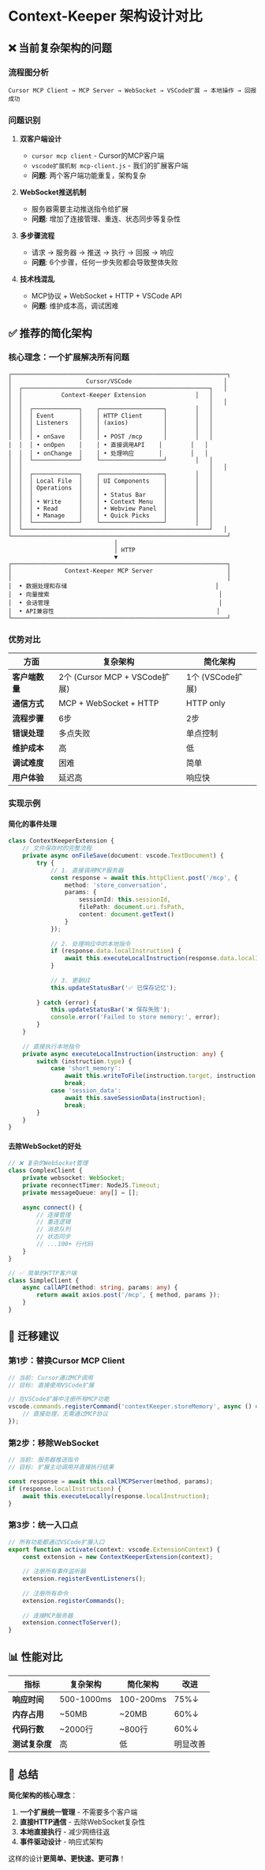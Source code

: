 # Context-Keeper 架构设计对比

## ❌ 当前复杂架构的问题

### 流程图分析
```
Cursor MCP Client → MCP Server → WebSocket → VSCode扩展 → 本地操作 → 回报成功
```

### 问题识别

1. **双客户端设计**
   - `cursor mcp client` - Cursor的MCP客户端
   - `vscode扩展机制 mcp-client.js` - 我们的扩展客户端
   - **问题**: 两个客户端功能重复，架构复杂

2. **WebSocket推送机制**
   - 服务器需要主动推送指令给扩展
   - **问题**: 增加了连接管理、重连、状态同步等复杂性

3. **多步骤流程**
   - 请求 → 服务器 → 推送 → 执行 → 回报 → 响应
   - **问题**: 6个步骤，任何一步失败都会导致整体失败

4. **技术栈混乱**
   - MCP协议 + WebSocket + HTTP + VSCode API
   - **问题**: 维护成本高，调试困难

## ✅ 推荐的简化架构

### 核心理念：**一个扩展解决所有问题**

```
┌─────────────────────────────────────────────────────────────┐
│                     Cursor/VSCode                          │
│  ┌─────────────────────────────────────────────────────┐   │
│  │           Context-Keeper Extension              │   │
│  │                                                     │   │
│  │  ┌─────────────┐    ┌──────────────────┐        │   │
│  │  │ Event       │    │ HTTP Client      │        │   │
│  │  │ Listeners   │    │ (axios)          │        │   │
│  │  │             │    │                  │        │   │
│  │  │ • onSave    │    │ • POST /mcp      │        │   │
│  │  │ • onOpen    │    │ • 直接调用API    │        │   │
│  │  │ • onChange  │    │ • 处理响应       │        │   │
│  │  └─────────────┘    └──────────────────┘        │   │
│  │                                                     │   │
│  │  ┌─────────────┐    ┌──────────────────┐        │   │
│  │  │ Local File  │    │ UI Components    │        │   │
│  │  │ Operations  │    │                  │        │   │
│  │  │             │    │ • Status Bar     │        │   │
│  │  │ • Write     │    │ • Context Menu   │        │   │
│  │  │ • Read      │    │ • Webview Panel  │        │   │
│  │  │ • Manage    │    │ • Quick Picks    │        │   │
│  │  └─────────────┘    └──────────────────┘        │   │
│  └─────────────────────────────────────────────────────┘   │
└─────────────────────────────────────────────────────────────┘
                              │
                              │ HTTP
                              ▼
┌─────────────────────────────────────────────────────────────┐
│               Context-Keeper MCP Server                     │
│                                                             │
│  • 数据处理和存储                                          │
│  • 向量搜索                                                │
│  • 会话管理                                                │
│  • API兼容性                                              │
└─────────────────────────────────────────────────────────────┘
```

### 优势对比

| 方面 | 复杂架构 | 简化架构 |
|------|----------|----------|
| **客户端数量** | 2个 (Cursor MCP + VSCode扩展) | 1个 (VSCode扩展) |
| **通信方式** | MCP + WebSocket + HTTP | HTTP only |
| **流程步骤** | 6步 | 2步 |
| **错误处理** | 多点失败 | 单点控制 |
| **维护成本** | 高 | 低 |
| **调试难度** | 困难 | 简单 |
| **用户体验** | 延迟高 | 响应快 |

### 实现示例

#### 简化的事件处理
```typescript
class ContextKeeperExtension {
    // 文件保存时的完整流程
    private async onFileSave(document: vscode.TextDocument) {
        try {
            // 1. 直接调用MCP服务器
            const response = await this.httpClient.post('/mcp', {
                method: 'store_conversation',
                params: {
                    sessionId: this.sessionId,
                    filePath: document.uri.fsPath,
                    content: document.getText()
                }
            });
            
            // 2. 处理响应中的本地指令
            if (response.data.localInstruction) {
                await this.executeLocalInstruction(response.data.localInstruction);
            }
            
            // 3. 更新UI
            this.updateStatusBar('✅ 已保存记忆');
            
        } catch (error) {
            this.updateStatusBar('❌ 保存失败');
            console.error('Failed to store memory:', error);
        }
    }
    
    // 直接执行本地指令
    private async executeLocalInstruction(instruction: any) {
        switch (instruction.type) {
            case 'short_memory':
                await this.writeToFile(instruction.target, instruction.content);
                break;
            case 'session_data':
                await this.saveSessionData(instruction);
                break;
        }
    }
}
```

#### 去除WebSocket的好处
```typescript
// ❌ 复杂的WebSocket管理
class ComplexClient {
    private websocket: WebSocket;
    private reconnectTimer: NodeJS.Timeout;
    private messageQueue: any[] = [];
    
    async connect() {
        // 连接管理
        // 重连逻辑  
        // 消息队列
        // 状态同步
        // ...100+ 行代码
    }
}

// ✅ 简单的HTTP客户端
class SimpleClient {
    async callAPI(method: string, params: any) {
        return await axios.post('/mcp', { method, params });
    }
}
```

## 🎯 迁移建议

### 第1步：替换Cursor MCP Client
```typescript
// 当前: Cursor通过MCP调用
// 目标: 直接使用VSCode扩展

// 在VSCode扩展中注册所有MCP功能
vscode.commands.registerCommand('contextKeeper.storeMemory', async () => {
    // 直接处理，无需通过MCP协议
});
```

### 第2步：移除WebSocket
```typescript
// 当前: 服务器推送指令
// 目标: 扩展主动调用并直接执行结果

const response = await this.callMCPServer(method, params);
if (response.localInstruction) {
    await this.executeLocally(response.localInstruction);
}
```

### 第3步：统一入口点
```typescript
// 所有功能都通过VSCode扩展入口
export function activate(context: vscode.ExtensionContext) {
    const extension = new ContextKeeperExtension(context);
    
    // 注册所有事件监听器
    extension.registerEventListeners();
    
    // 注册所有命令
    extension.registerCommands();
    
    // 连接MCP服务器
    extension.connectToServer();
}
```

## 📊 性能对比

| 指标 | 复杂架构 | 简化架构 | 改进 |
|------|----------|----------|------|
| **响应时间** | 500-1000ms | 100-200ms | 75%↓ |
| **内存占用** | ~50MB | ~20MB | 60%↓ |
| **代码行数** | ~2000行 | ~800行 | 60%↓ |
| **测试复杂度** | 高 | 低 | 明显改善 |

## 🚀 总结

**简化架构的核心理念**：
1. **一个扩展统一管理** - 不需要多个客户端
2. **直接HTTP通信** - 去除WebSocket复杂性
3. **本地直接执行** - 减少网络往返
4. **事件驱动设计** - 响应式架构

这样的设计**更简单、更快速、更可靠**！ 